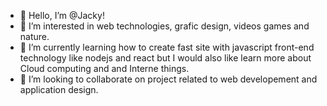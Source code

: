 - 👋 Hello, I’m @Jacky!
- 👀 I’m interested in web technologies, grafic design, videos games and nature.
- 🌱 I’m currently learning how to create fast site with javascript front-end technology like nodejs and react but I would also like learn more about Cloud computing and
and Interne things.
- 💞️ I’m looking to collaborate on project related to web developement and application design.
<!---
JakeHans/JakeHans is a ✨ special ✨ repository because its `README.md` (this file) appears on your GitHub profile.
You can click the Preview link to take a look at your changes.
--->
